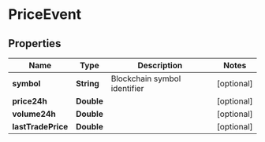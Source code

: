 

# PriceEvent

## Properties

Name | Type | Description | Notes
------------ | ------------- | ------------- | -------------
**symbol** | **String** | Blockchain symbol identifier |  [optional]
**price24h** | **Double** |  |  [optional]
**volume24h** | **Double** |  |  [optional]
**lastTradePrice** | **Double** |  |  [optional]





